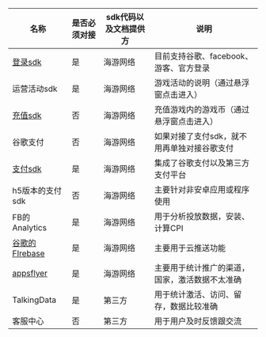 | 名称                        | 是否必须对接 | sdk代码以及文档提供方 | 说明                                           |
| --------------------------- | ------------ | --------------------- | ---------------------------------------------- |
| [登录sdk](/haiyou_login)    | 是           | 海游网络              | 目前支持谷歌、facebook、游客、官方登录         |
| 运营活动sdk                 | 是           | 海游网络              | 游戏活动的说明（通过悬浮窗点击进入）           |
| [充值sdk](/haiyou_topup)    | 否           | 海游网络              | 充值游戏内的游戏币（通过悬浮窗点击进入）       |
| 谷歌支付                    | 否           | 海游网络              | 如果对接了支付sdk，就不用再单独对接谷歌支付    |
| [支付sdk](/haiyou_pay)      | 是           | 海游网络              | 集成了谷歌支付以及第三方支付平台               |
| h5版本的支付sdk             | 否           | 海游网络              | 主要针对非安卓应用或程序使用                   |
| FB的Analytics               | 是           | 海游网络              | 用于分析投放数据，安装、计算CPI                |
| [谷歌的FIrebase](/firebase) | 是           | 海游网络              | 主要用于云推送功能                             |
| [appsflyer](/appsfly)       | 是           | 海游网络              | 主要用于统计推广的渠道，国家，激活数据不太准确 |
| TalkingData                 | 是           | 第三方                | 用于统计激活、访问、留存，数据比较准确         |
| 客服中心                    | 否           | 第三方                | 用于用户及时反馈跟交流                         |

